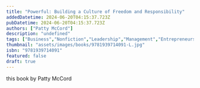 ```yaml
---
title: "Powerful: Building a Culture of Freedom and Responsibility"
addedDatetime: 2024-06-20T04:15:37.723Z
pubDatetime: 2024-06-20T04:15:37.723Z
authors: ["Patty McCord"]
description: "undefined"
tags: ["Business","Nonfiction","Leadership","Management","Entrepreneurship","Self Help"]
thumbnail: "assets/images/books/9781939714091-L.jpg"
isbn: "9781939714091"
featured: false
draft: true
---
```


this book by Patty McCord 
